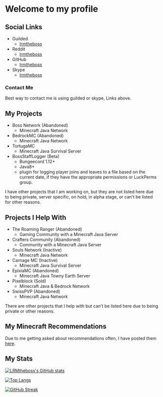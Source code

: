 # Welcome to my profile

## Social Links

- Guilded
  - [lrmtheboss](https://guilded.gg/lrmtheboss)
- Reddit
  - [lrmtheboss](https://www.reddit.com/user/lrmtheboss)
- GitHub
  - [lrmtheboss](https://github.com/lrmtheboss)
- Skype
  - [lrmtheboss](https://join.skype.com/invite/sgMpHGyLWZo6)

### Contact Me

Best way to contact me is using guilded or skype, Links above.

## My Projects

- Boss Network (Abandoned)
  - Minecraft Java Network
- BedrockMC (Abandoned)
  - Minecraft Java Network
- TortugaMC
  - Minecraft Java Survival Server
- BossStaffLogger (Beta)
  - Bungeecord 1.12+
  - Java8+
  - plugin for logging player joins and leaves to a file based on the current date, if they have the appropriate permissions or LuckPerms group.

I have other projects that I am working on, but they are not listed here due to being private, server specific, on hold, in alpha stage, or can't be listed for other reasons.

## Projects I Help With

- The Roaming Ranger (Abandoned)
  - Gaming Community with a Minecraft Java Server
- Crafters Community (Abandoned)
  - Community with a Minecraft Java Server
- Souls Network (Inactive)
  - Minecraft Java Network
- Carnage MC (Inactive)
  - Minecraft Java Survival Server
- EpixiaMC (Abandoned)
  - Minecraft Java Towny Earth Server
- Pixelblock (Sold)
  - Minecraft Java & Bedrock Network
- SwissPVP (Abandoned)
  - Minecraft Java Network

There are other projects that I help with but can't be listed here due to being private or other reasons.

## My Minecraft Recommendations

Due to me getting asked about recommendations often, I have posted them [here](./Minecraft%20Recommendations/README.md).

## My Stats

[![LRMtheboss's GitHub stats](https://github-readme-stats.vercel.app/api?username=lrmtheboss&count_private=true&show_icons=true&theme=onedark)](https://github.com/anuraghazra/github-readme-stats)

[![Top Langs](https://github-readme-stats.vercel.app/api/top-langs/?username=lrmtheboss&theme=onedark&layout=compact)](https://github.com/anuraghazra/github-readme-stats)

[![GitHub Streak](http://github-readme-streak-stats.herokuapp.com?user=lrmtheboss&theme=dark)](https://git.io/streak-stats)

